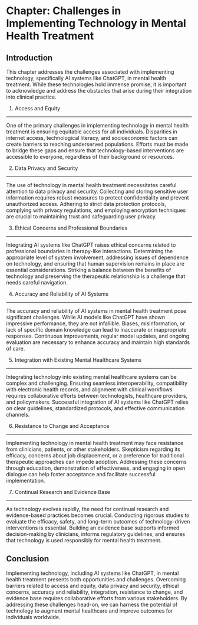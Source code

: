 Chapter: Challenges in Implementing Technology in Mental Health Treatment
=========================================================================

Introduction
------------

This chapter addresses the challenges associated with implementing technology, specifically AI systems like ChatGPT, in mental health treatment. While these technologies hold immense promise, it is important to acknowledge and address the obstacles that arise during their integration into clinical practice.

1. Access and Equity
--------------------

One of the primary challenges in implementing technology in mental health treatment is ensuring equitable access for all individuals. Disparities in internet access, technological literacy, and socioeconomic factors can create barriers to reaching underserved populations. Efforts must be made to bridge these gaps and ensure that technology-based interventions are accessible to everyone, regardless of their background or resources.

2. Data Privacy and Security
----------------------------

The use of technology in mental health treatment necessitates careful attention to data privacy and security. Collecting and storing sensitive user information requires robust measures to protect confidentiality and prevent unauthorized access. Adhering to strict data protection protocols, complying with privacy regulations, and employing encryption techniques are crucial to maintaining trust and safeguarding user privacy.

3. Ethical Concerns and Professional Boundaries
-----------------------------------------------

Integrating AI systems like ChatGPT raises ethical concerns related to professional boundaries in therapy-like interactions. Determining the appropriate level of system involvement, addressing issues of dependence on technology, and ensuring that human supervision remains in place are essential considerations. Striking a balance between the benefits of technology and preserving the therapeutic relationship is a challenge that needs careful navigation.

4. Accuracy and Reliability of AI Systems
-----------------------------------------

The accuracy and reliability of AI systems in mental health treatment pose significant challenges. While AI models like ChatGPT have shown impressive performance, they are not infallible. Biases, misinformation, or lack of specific domain knowledge can lead to inaccurate or inappropriate responses. Continuous improvements, regular model updates, and ongoing evaluation are necessary to enhance accuracy and maintain high standards of care.

5. Integration with Existing Mental Healthcare Systems
------------------------------------------------------

Integrating technology into existing mental healthcare systems can be complex and challenging. Ensuring seamless interoperability, compatibility with electronic health records, and alignment with clinical workflows requires collaborative efforts between technologists, healthcare providers, and policymakers. Successful integration of AI systems like ChatGPT relies on clear guidelines, standardized protocols, and effective communication channels.

6. Resistance to Change and Acceptance
--------------------------------------

Implementing technology in mental health treatment may face resistance from clinicians, patients, or other stakeholders. Skepticism regarding its efficacy, concerns about job displacement, or a preference for traditional therapeutic approaches can impede adoption. Addressing these concerns through education, demonstration of effectiveness, and engaging in open dialogue can help foster acceptance and facilitate successful implementation.

7. Continual Research and Evidence Base
---------------------------------------

As technology evolves rapidly, the need for continual research and evidence-based practices becomes crucial. Conducting rigorous studies to evaluate the efficacy, safety, and long-term outcomes of technology-driven interventions is essential. Building an evidence base supports informed decision-making by clinicians, informs regulatory guidelines, and ensures that technology is used responsibly for mental health treatment.

Conclusion
----------

Implementing technology, including AI systems like ChatGPT, in mental health treatment presents both opportunities and challenges. Overcoming barriers related to access and equity, data privacy and security, ethical concerns, accuracy and reliability, integration, resistance to change, and evidence base requires collaborative efforts from various stakeholders. By addressing these challenges head-on, we can harness the potential of technology to augment mental healthcare and improve outcomes for individuals worldwide.
